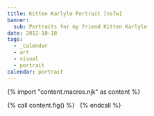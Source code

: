 ```yaml
---
title: Kitten Karlyle Portrait [nsfw]
banner:
  sub: Portraits for my friend Kitten Karlyle
date: 2012-10-18
tags:
  - _calendar
  - art
  - visual
  - portrait
calendar: portrait
---
```

{% import "content.macros.njk" as content %}

{% call content.fig() %}
<img src="{{ site.images }}portraits/Kitten-Icon.png" alt="" />
<img src="{{ site.images }}portraits/Kitten-Full.png" alt="" />
{% endcall %}
